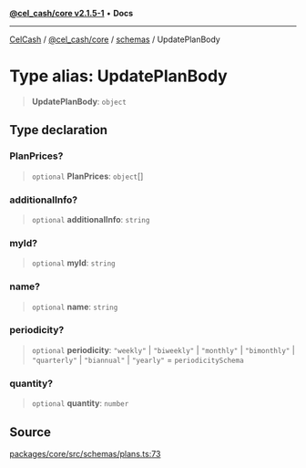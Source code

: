 [**@cel_cash/core v2.1.5-1**](../../README.md) • **Docs**

***

[CelCash](../../../../README.md) / [@cel\_cash/core](../../README.md) / [schemas](../README.md) / UpdatePlanBody

# Type alias: UpdatePlanBody

> **UpdatePlanBody**: `object`

## Type declaration

### PlanPrices?

> `optional` **PlanPrices**: `object`[]

### additionalInfo?

> `optional` **additionalInfo**: `string`

### myId?

> `optional` **myId**: `string`

### name?

> `optional` **name**: `string`

### periodicity?

> `optional` **periodicity**: `"weekly"` \| `"biweekly"` \| `"monthly"` \| `"bimonthly"` \| `"quarterly"` \| `"biannual"` \| `"yearly"` = `periodicitySchema`

### quantity?

> `optional` **quantity**: `number`

## Source

[packages/core/src/schemas/plans.ts:73](https://github.com/Pyxlab/celcash/blob/9dbc7013720b05f34ded33140fbf1d827b403eea/packages/core/src/schemas/plans.ts#L73)
